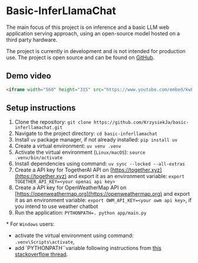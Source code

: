 # Basic-InferLlamaChat

The main focus of this project is on inference and a basic LLM web application serving approach, using an open-source model hosted on a third party hardware.

The project is currently in development and is not intended for production use.
The project is open source and can be found on [GitHub](https://github.com/KrzysiekJa/basic-inferllamachat).

## Demo video

```html
<iframe width="560" height="315" src="https://www.youtube.com/embed/kwFbHkZnCVg?si=yNzSoBCv-w7Na9WX" title="YouTube video player" frameborder="0" allow="accelerometer; autoplay; clipboard-write; encrypted-media; gyroscope; picture-in-picture; web-share" referrerpolicy="strict-origin-when-cross-origin" allowfullscreen></iframe>
```

## Setup instructions

1. Clone the repository: `git clone https://github.com/KrzysiekJa/basic-inferllamachat.git`
2. Navigate to the project directory: `cd basic-inferllamachat`
3. Install `uv` package manager, if not already installed: `pip install uv`
4. Create a virtual environment: `uv venv .venv`
5. Activate the virtual environment (`Linux/macOS`): `source .venv/bin/activate`
6. Install dependencies using command: `uv sync --locked --all-extras`
7. Create a API key for TogetherAI API on [https://together.xyz](https://together.xyz) and export it as an environment variable: `export TOGETHER_API_KEY=<your openai api key>`
8. Create a API key for OpenWeatherMap API on [https://openweathermap.org](https://openweathermap.org) and export it as an environment variable: `export OWM_API_KEY=<your owm api key>`, if you intend to use weather chatbot
9. Run the application: `PYTHONPATH=. python app/main.py`

\* For `Windows` users:

- activate the virtual environment using command: `.venv\Scripts\activate`,
- add `PYTHONPATH``variable following instructions from [this stackoverflow thread](https://stackoverflow.com/questions/3701646/how-to-add-to-the-pythonpath-in-windows-so-it-finds-my-modules-packages).
